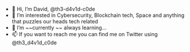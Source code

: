 - 👋 Hi, I’m David, @th3-d4v1d-c0de
- 👀 I’m interested in Cybersecurity, Blockchain tech, Space and anything that puzzles our heads tech related
- 🌱 I’m 	~~currently	~~ always learning... 
- 📫 If you want to reach me you can find me on Twitter using @th3_d4v1d_c0de

<!---
th3-d4v1d-c0de/th3-d4v1d-c0de is a ✨ special ✨ repository because its `README.md` (this file) appears on your GitHub profile.
You can click the Preview link to take a look at your changes.
--->

